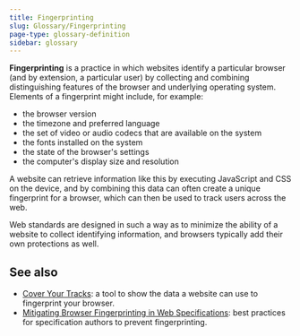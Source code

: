 ```yaml
---
title: Fingerprinting
slug: Glossary/Fingerprinting
page-type: glossary-definition
sidebar: glossary
---
```


**Fingerprinting** is a practice in which websites identify a particular browser (and by extension, a particular user) by collecting and combining distinguishing features of the browser and underlying operating system. Elements of a fingerprint might include, for example:

- the browser version
- the timezone and preferred language
- the set of video or audio codecs that are available on the system
- the fonts installed on the system
- the state of the browser's settings
- the computer's display size and resolution

A website can retrieve information like this by executing JavaScript and CSS on the device, and by combining this data can often create a unique fingerprint for a browser, which can then be used to track users across the web.

Web standards are designed in such a way as to minimize the ability of a website to collect identifying information, and browsers typically add their own protections as well.

## See also

- [Cover Your Tracks](https://coveryourtracks.eff.org/): a tool to show the data a website can use to fingerprint your browser.
- [Mitigating Browser Fingerprinting in Web Specifications](https://w3c.github.io/fingerprinting-guidance/): best practices for specification authors to prevent fingerprinting.
